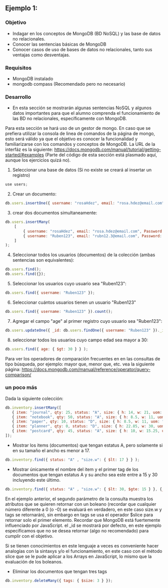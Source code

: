 ## Ejemplo 1: 

### Objetivo
- Indagar en los conceptos de MongoDB (BD NoSQL) y las base de datos no relacionales.
- Conocer las sentencias básicas de MongoDB
- Conocer casos de uso de bases de datos no relacionales, tanto sus ventajas como desventajas.

### Requisitos
- MongoDB instalado
- mongodb compass (Recomendado pero no necesario)

### Desarrollo
* En esta sección se mostrarán algunas sentencias NoSQL y algunos datos importantes para que el alumno comprenda el funcionamiento de las BD no relacionales, específicamente con MongoDB.

Para esta sección se hará uso de un gestor de mongo. En caso que se prefiera utilizar la consola de linea de comandos de la página de mongo, esto será válido ya que el objetivo es conocer la funcionalidad y familiarizarse con los comandos y conceptos de MongoDB. La URL de la interfáz es la siguiente:
https://docs.mongodb.com/manual/tutorial/getting-started/#examples
(Parte del código de esta sección está plasmado aquí, aunque los ejercicios quizá no).

1. Seleccionar una base de datos (Si no existe se creará al insertar un registro)

```javascript
use users;
```
2. Crear un documento:

```javascript
db.users.insertOne({ username: "rosaHdez", email: "rosa.hdez@email.com", Password: "nosegura", createdAt: new Date(), updatedAt: new Date() });

```

3. crear dos documentos simultaneamente:

```javascript
db.users.insertMany(
    [
        { username: "rosaHdez", email: "rosa.hdez@email.com", Password: "nosegura", createdAt: new Date(), updatedAt: new Date() },
        { username: "Ruben123", email: "rubn12.3@email.com", Password: "tampocoEsSegura", createdAt: new Date(), updatedAt: new Date() }
    ]
);
```
4. Seleccionar todos los usuarios (documentos) de la colección (ambas sentencias son equivalentes):

```javascript
db.users.find();
db.users.find({});
```

5. Seleccionar los usuarios cuyo usuario sea "Ruben123":

```javascript
db.users.find({ username: "Ruben123" });
```

6. Seleccionar cuántos usuarios tienen un usuario "Ruben123"

```javascript
db.users.find({ username: "Ruben123" }).count();
```

7. Agregar el campo "age" al primer registro cuyo usuario sea "Ruben123":

```javascript
db.users.updateOne({ _id: db.users.findOne({ username: "Ruben123" })._id }, { $set: { age: 35 } });
```
8. seleccionar todos los usuarios cuyo campo edad sea mayor a 30:
```javascript
db.users.find({ age: { $gt: 30 } } );
```

Para ver los operadores de comparación frecuentes en en las consultas de tipo búsqueda, por ejemplo: mayor que, menor que, etc. vea la siguiente página:
https://docs.mongodb.com/manual/reference/operator/query-comparison/

### un poco más

Dada la siguiente colección:

```javascript
db.inventory.insertMany([
   { item: "journal", qty: 25, status: "A", size: { h: 14, w: 21, uom: "cm" }, tags: [ "blank", "red" ] },
   { item: "notebook", qty: 50, status: "A", size: { h: 8.5, w: 11, uom: "in" }, tags: [ "red", "blank" ] },
   { item: "paper", qty: 10, status: "D", size: { h: 8.5, w: 11, uom: "in" }, tags: [ "red", "blank", "plain" ] },
   { item: "planner", qty: 0, status: "D", size: { h: 22.85, w: 30, uom: "cm" }, tags: [ "blank", "red" ] },
   { item: "postcard", qty: 45, status: "A", size: { h: 10, w: 15.25, uom: "cm" }, tags: [ "blue" ] }
]);
```

- Mostrar los items (documentos) que tengan estatus A, pero solamente si en su tamaño el ancho es menor a 17.

```javascript
db.inventory.find({ status: "A" , "size.w": { $lt: 17 } } );
```

- Mostrar únicamente el nombre del item y el primer tag de los documentos que tengan estatus A y su ancho sea este entre a 15 y 30 incluyendo este último.

```javascript
db.inventory.find({ status: "A" , "size.w": { $lt: 30, $gte: 15 } }, {_id: 0, item: 1, tags: { $slice: 1 } } );
```
En el ejemplo anterior, el segundo parámetro de la consulta muestra los atributos que se quieren retornar con un boleano (recordar que cualquier número diferente a 0 (o -0) se evaluará en verdadero, en este caso size.w y tags se retornarán), sin embargo en tags se usa el operador $slice para retornar solo el primer elemento. Recordar que MongoDB está fuertemente influenciado por JavaScript. el _id se mostrará por defecto, en este ejemplo especificamos que no se desea retornar (algo no recomendado) para cumplir con el objetivo.

Si se tienen conocimientos en este lenguaje a veces es conveniente hacer analogías con la sintaxys y/o el funcionamiento, en este caso con el método slice que se le pude aplicar a los Arrays en JavaScript, lo mismo que la evaluación de los boleanos.

- Eliminar los documentos que tengan tres tags

```javascript
db.inventory.deleteMany({ tags: { $size: 3 } });
```
